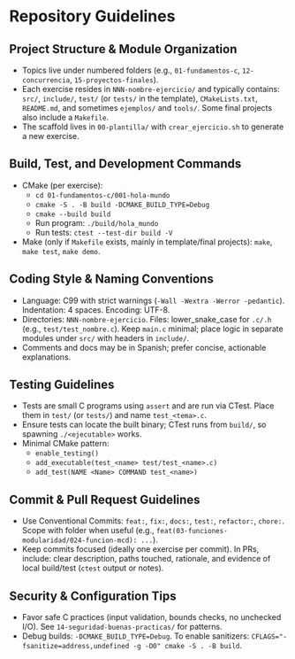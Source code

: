 # Repository Guidelines

## Project Structure & Module Organization
- Topics live under numbered folders (e.g., `01-fundamentos-c`, `12-concurrencia`, `15-proyectos-finales`).
- Each exercise resides in `NNN-nombre-ejercicio/` and typically contains: `src/`, `include/`, `test/` (or `tests/` in the template), `CMakeLists.txt`, `README.md`, and sometimes `ejemplos/` and `tools/`. Some final projects also include a `Makefile`.
- The scaffold lives in `00-plantilla/` with `crear_ejercicio.sh` to generate a new exercise.

## Build, Test, and Development Commands
- CMake (per exercise):
  - `cd 01-fundamentos-c/001-hola-mundo`
  - `cmake -S . -B build -DCMAKE_BUILD_TYPE=Debug`
  - `cmake --build build`
  - Run program: `./build/hola_mundo`
  - Run tests: `ctest --test-dir build -V`
- Make (only if `Makefile` exists, mainly in template/final projects): `make`, `make test`, `make demo`.

## Coding Style & Naming Conventions
- Language: C99 with strict warnings (`-Wall -Wextra -Werror -pedantic`). Indentation: 4 spaces. Encoding: UTF-8.
- Directories: `NNN-nombre-ejercicio`. Files: lower_snake_case for `.c/.h` (e.g., `test/test_nombre.c`). Keep `main.c` minimal; place logic in separate modules under `src/` with headers in `include/`.
- Comments and docs may be in Spanish; prefer concise, actionable explanations.

## Testing Guidelines
- Tests are small C programs using `assert` and are run via CTest. Place them in `test/` (or `tests/`) and name `test_<tema>.c`.
- Ensure tests can locate the built binary; CTest runs from `build/`, so spawning `./<ejecutable>` works.
- Minimal CMake pattern:
  - `enable_testing()`
  - `add_executable(test_<name> test/test_<name>.c)`
  - `add_test(NAME <Name> COMMAND test_<name>)`

## Commit & Pull Request Guidelines
- Use Conventional Commits: `feat:`, `fix:`, `docs:`, `test:`, `refactor:`, `chore:`. Scope with folder when useful (e.g., `feat(03-funciones-modularidad/024-funcion-mcd): ...`).
- Keep commits focused (ideally one exercise per commit). In PRs, include: clear description, paths touched, rationale, and evidence of local build/test (`ctest` output or notes).

## Security & Configuration Tips
- Favor safe C practices (input validation, bounds checks, no unchecked I/O). See `14-seguridad-buenas-practicas/` for patterns.
- Debug builds: `-DCMAKE_BUILD_TYPE=Debug`. To enable sanitizers: `CFLAGS="-fsanitize=address,undefined -g -O0" cmake -S . -B build`.

